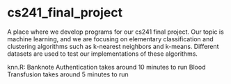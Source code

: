 # cs241_final_project
A place where we develop programs for our cs241 final project. Our topic is machine learning, and we are focusing on elementary classification and clustering algorithms such as k-nearest neighbors and k-means. Different datasets are used to test our implementations of these algorithms. 


knn.R:
Banknote Authentication takes around 10 minutes to run
Blood Transfusion takes around 5 minutes to run
